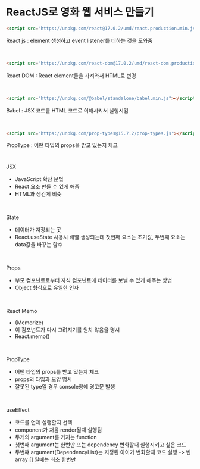 <h1>ReactJS로 영화 웹 서비스 만들기</h1>

```html
<script src="https://unpkg.com/react@17.0.2/umd/react.production.min.js"></script>
```
React js : element 생성하고 event listener를 더하는 것을 도와줌

</br>

```html
<script src="https://unpkg.com/react-dom@17.0.2/umd/react-dom.production.min.js"></script>
```
React DOM : React element들을 가져와서 HTML로 변경 

</br>

```html
<script src="https://unpkg.com/@babel/standalone/babel.min.js"></script>
```
Babel : JSX 코드를 HTML 코드로 이해시켜서 실행시킴

</br>

```html
<script src="https://unpkg.com/prop-types@15.7.2/prop-types.js"></script>
```

PropType : 어떤 타입의 props을 받고 있는지 체크

<h1></h1>

JSX
- JavaScript 확장 문법
- React 요소 만들 수 있게 해줌
- HTML과 생긴게 비슷


</br>

State
- 데이터가 저장되는 곳 
- React.useState 사용시 배열 생성되는데 첫번째 요소는 초기값, 두번째 요소는 data값을 바꾸는 함수


</br>

Props
- 부모 컴포넌트로부터 자식 컴포넌트에 데이터를 보낼 수 있게 해주는 방법
- Object 형식으로 유일한 인자


</br>

React Memo
- (Memorize)
- 이 컴포넌트가 다시 그려지기를 원치 않음을 명시
- React.memo()


</br>

PropType
- 어떤 타입의 props를 받고 있는지 체크
- props의 타입과 모양 명시
- 잘못된 type일 경우 console창에 경고문 발생


</br>

useEffect
- 코드를 언제 실행할지 선택
- component가 처음 render될때 실행됨
- 두개의 argument를 가지는 function
- 첫번째 argument는 한번만 또는 dependency 변화할때 실행시키고 싶은 코드
- 두번쨰 argument(DependencyList)는 지정된 아이가 변화할때 코드 실행 -> 빈 array [] 일때는 최초 한번만 
